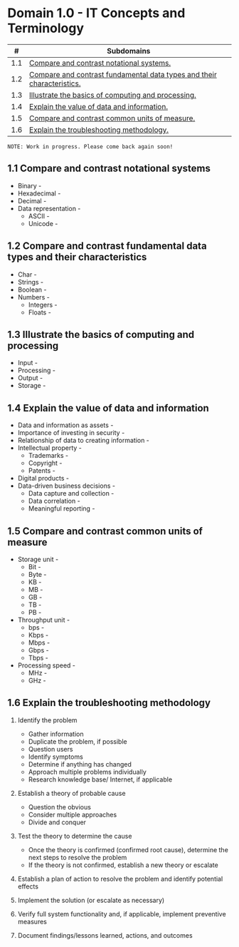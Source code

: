 # Domain 1.0 - IT Concepts and Terminology

| # | Subdomains   | 
|---|---|
|1.1 | [Compare and contrast notational systems.](https://github.com/erich-tech/ITF_Plus/tree/main/Domain_1-IT_Concepts_and_Terminology#11-compare-and-contrast-notational-systems) |
|1.2 | [Compare and contrast fundamental data types and their characteristics.](https://github.com/erich-tech/ITF_Plus/tree/main/Domain_1-IT_Concepts_and_Terminology#12-compare-and-contrast-fundamental-data-types-and-their-characteristics) |
|1.3 | [Illustrate the basics of computing and processing.](https://github.com/erich-tech/ITF_Plus/tree/main/Domain_1-IT_Concepts_and_Terminology#13-illustrate-the-basics-of-computing-and-processing) |
|1.4 | [Explain the value of data and information.](https://github.com/erich-tech/ITF_Plus/tree/main/Domain_1-IT_Concepts_and_Terminology#14-explain-the-value-of-data-and-information) |
|1.5 | [Compare and contrast common units of measure.](https://github.com/erich-tech/ITF_Plus/tree/main/Domain_1-IT_Concepts_and_Terminology#15-compare-and-contrast-common-units-of-measure) |
|1.6 | [Explain the troubleshooting methodology.](https://github.com/erich-tech/ITF_Plus/tree/main/Domain_1-IT_Concepts_and_Terminology#16-explain-the-troubleshooting-methodology) |



```
NOTE: Work in progress. Please come back again soon! 
```
## 1.1 Compare and contrast notational systems
* Binary - 
* Hexadecimal - 
* Decimal - 
* Data representation - 
	* ASCII - 
	* Unicode - 
## 1.2 Compare and contrast fundamental data types and their characteristics
* Char - 
* Strings - 
* Boolean - 
* Numbers - 
	* Integers - 
	* Floats - 
## 1.3 Illustrate the basics of computing and processing
* Input - 
* Processing - 
* Output - 
* Storage - 
## 1.4 Explain the value of data and information
* Data and information as assets - 
* Importance of investing in security - 
* Relationship of data to  creating information - 
* Intellectual property - 
	* Trademarks - 
	* Copyright - 
	* Patents - 
* Digital products - 
* Data-driven business decisions - 
	* Data capture and collection - 
	* Data correlation - 
	* Meaningful reporting - 
## 1.5 Compare and contrast common units of measure
* Storage unit - 
	* Bit -
	* Byte - 
	* KB - 
	* MB - 
	* GB - 
	* TB - 
	* PB - 
* Throughput unit - 
	* bps - 
	* Kbps - 
	* Mbps - 
	* Gbps - 
	* Tbps - 
* Processing speed - 
	* MHz - 
	* GHz - 
## 1.6 Explain the troubleshooting methodology
1) Identify the problem
	* Gather information
	* Duplicate the problem, if possible
	* Question users
	* Identify symptoms
	* Determine if anything has changed
	* Approach multiple  problems individually
	* Research knowledge base/ Internet, if applicable
2) Establish a theory of probable cause
	* Question the obvious
	* Consider multiple approaches
	* Divide and conquer


3) Test the theory to determine the cause
	* Once the theory is confirmed (confirmed root cause), determine the next steps to resolve the problem
	* If the theory is not confirmed, establish a new theory or escalate

4) Establish a plan of action to resolve the problem and identify potential effects
5) Implement the solution (or escalate as necessary)
6) Verify full system functionality and, if applicable, implement preventive measures
7) Document findings/lessons learned, actions, and outcomes




